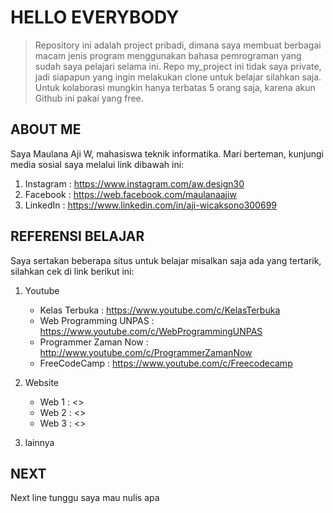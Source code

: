 # HELLO EVERYBODY

> Repository ini adalah project pribadi, dimana saya membuat berbagai macam jenis program menggunakan bahasa pemrograman yang sudah saya pelajari selama ini. Repo my_project ini tidak saya private, jadi siapapun yang ingin melakukan clone untuk belajar silahkan saja. Untuk kolaborasi mungkin hanya terbatas 5 orang saja, karena akun Github ini pakai yang free.

## ABOUT ME

Saya Maulana Aji W, mahasiswa teknik informatika. Mari berteman, kunjungi media sosial saya melalui link dibawah ini:

1. Instagram : <https://www.instagram.com/aw.design30>
2. Facebook : <https://web.facebook.com/maulanaajiw>
3. LinkedIn : <https://www.linkedin.com/in/aji-wicaksono300699>

## REFERENSI BELAJAR

Saya sertakan beberapa situs untuk belajar misalkan saja ada yang tertarik, silahkan cek di link berikut ini:

1. Youtube
   * Kelas Terbuka : <https://www.youtube.com/c/KelasTerbuka>
   * Web Programming UNPAS : <https://www.youtube.com/c/WebProgrammingUNPAS>
   * Programmer Zaman Now : <http://www.youtube.com/c/ProgrammerZamanNow>
   * FreeCodeCamp : <https://www.youtube.com/c/Freecodecamp>

2. Website
   * Web 1 : <>
   * Web 2 : <>
   * Web 3 : <>

3. lainnya

## NEXT

Next line tunggu saya mau nulis apa
